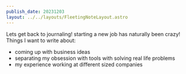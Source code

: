 ```yaml
---
publish_date: 20231203    
layout: ../../layouts/FleetingNoteLayout.astro
---
```

Lets get back to journaling! starting a new job has naturally been crazy! Things I want to write about:

- coming up with business ideas
- separating my obsession with tools with solving real life problems
- my experience working at different sized companies
